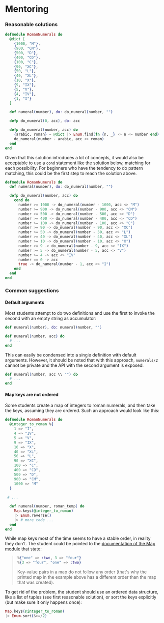 # Mentoring

### Reasonable solutions

```elixir
defmodule RomanNumerals do
  @dict [
    {1000, "M"},
    {900, "CM"},
    {500, "D"},
    {400, "CD"},
    {100, "C"},
    {90, "XC"},
    {50, "L"},
    {40, "XL"},
    {10, "X"},
    {9, "IX"},
    {5, "V"},
    {4, "IV"},
    {1, "I"}
  ]

  def numeral(number), do: do_numeral(number, "")

  defp do_numeral(0, acc), do: acc

  defp do_numeral(number, acc) do
    {arabic, roman} = @dict |> Enum.find(fn {n, _} -> n <= number end)
    do_numeral(number - arabic, acc <> roman)
  end
end
```

Given that this solution introduces a lot of concepts, it would also be
acceptable to use a `cond` statement like the solution below, matching for each
possibility. For beginners who have the tendency to do pattern matching, this
could be the first step to reach the solution above.

```elixir
defmodule RomanNumerals do
  def numeral(number), do: do_numeral(number, "")

  defp do_numeral(number, acc) do
    cond do
      number >= 1000 -> do_numeral(number - 1000, acc <> "M")
      number >= 900 -> do_numeral(number - 900, acc <> "CM")
      number >= 500 -> do_numeral(number - 500, acc <> "D")
      number >= 400 -> do_numeral(number - 400, acc <> "CD")
      number >= 100 -> do_numeral(number - 100, acc <> "C")
      number >= 90 -> do_numeral(number - 90, acc <> "XC")
      number >= 50 -> do_numeral(number - 50, acc <> "L")
      number >= 40 -> do_numeral(number - 40, acc <> "XL")
      number >= 10 -> do_numeral(number - 10, acc <> "X")
      number >= 9 -> do_numeral(number - 9, acc <> "IX")
      number >= 5 -> do_numeral(number - 5, acc <> "V")
      number >= 4 -> acc <> "IV"
      number == 0 -> acc
      true -> do_numeral(number - 1, acc <> "I")
    end
  end
end
```

### Common suggestions

#### Default arguments

Most students attempt to do two definitions and use the first to invoke the
second with an empty string as accumulator:

```elixir
def numeral(number), do: numeral(number, "")

def numeral(number, acc) do
  # ...
end
```

This can easily be condensed into a single definition with default arguments.
However, it should be noted that with this approach, `numerals/2` cannot be
private and the API with the second argument is exposed.

```elixir
def numeral(number, acc \\ "") do
  # ...
end
```

#### Map keys are not ordered

Some students create a map of integers to roman numerals, and then take the keys, assuming they are ordered. Such an approach would look like this:

```elixir
defmodule RomanNumerals do
  @integer_to_roman %{
    1 => "I",
    4 => "IV",
    5 => "V",
    9 => "IX",
    10 => "X",
    40 => "XL",
    50 => "L",
    90 => "XC",
    100 => "C",
    400 => "CD",
    500 => "D",
    900 => "CM",
    1000 => "M"
  }
 
 # ...

  def numeral(number, roman_temp) do
    Map.keys(@integer_to_roman)
    |> Enum.reverse()
    |> # more code ...
  end
end
```

While map keys most of the time seems to have a stable order, in reality they don't. The student could be pointed to the [documentation of the Map module](https://hexdocs.pm/elixir/Map.html) that state:

> ```elixir
> %{"one" => :two, 3 => "four"}
> %{3 => "four", "one" => :two}
> ```
>
> Key-value pairs in a map do not follow any order (that's why the printed map in the example above has a different order than the map that was created).

To get rid of the problem, the student should use an ordered data structure, like a list of tuples (see first reasonable solution), or sort the keys explicitly (but make sure it only happens once):
```elixir
Map.keys(@integer_to_roman)
|> Enum.sort(&>=/2)
```
